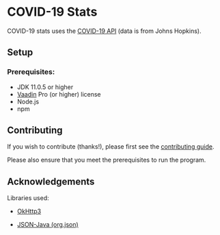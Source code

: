 # COVID-19 Stats 

COVID-19 stats uses the [COVID-19 API](https://covid19api.com/) (data is from Johns Hopkins).

## Setup

### Prerequisites:

- JDK 11.0.5 or higher
- [Vaadin](https://vaadin.com/) Pro (or higher) license
- Node.js
- npm

## Contributing

If you wish to contribute (thanks!), please first see the [contributing guide](https://github.com/knjk04/covid-19-stats/blob/fetch-json/CONTRIBUTING.md).

Please also ensure that you meet the prerequisites to run the program.

## Acknowledgements

Libraries used:

- [OkHttp3](https://square.github.io/okhttp/)

- [JSON-Java (org.json)](https://github.com/stleary/JSON-java)

